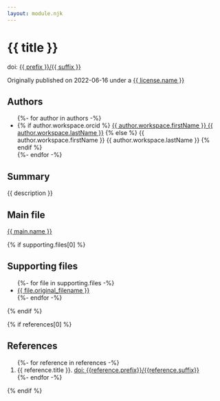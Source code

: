 ```yaml
---
layout: module.njk
---
```

# {{ title }}

doi: <a href="https://doi.org/{{ prefix }}/{{ suffix }}">{{ prefix }}/{{ suffix }}</a>

Originally published on 2022-06-16 under a <a href="{{ license.url }}">{{ license.name }}</a> 

## Authors

<ul>
{%- for author in authors -%}
 <li>
 {% if author.workspace.orcid %}
 <a href="https://orcid.org/{{ author.workspace.orcid }}">{{ author.workspace.firstName }} {{ author.workspace.lastName }}</a>
 {% else %}
 {{ author.workspace.firstName }} {{ author.workspace.lastName }}
 {% endif %}
 </li>
{%- endfor -%}
</ul>

## Summary

{{ description }}

## Main file

<a href="{{ main.name }}">{{ main.name }}</a>

{% if supporting.files[0] %}
## Supporting files

<ul>
{%- for file in supporting.files -%}
  <li><a href="supporting/{{ file.original_filename }}">{{ file.original_filename }}</a></li>
{%- endfor -%}
</ul>
{% endif %}

{% if references[0] %}
## References

<ol>
{%- for reference in references -%}
<li>{{ reference.title }}. <a href="https://doi.org/{{reference.prefix}}/{{reference.suffix}}">doi: {{reference.prefix}}/{{reference.suffix}}</a></li>
{%- endfor -%}
</ol>
{% endif %}

